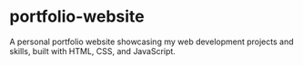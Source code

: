 # portfolio-website
A personal portfolio website showcasing my web development projects and skills, built with HTML, CSS, and JavaScript.
